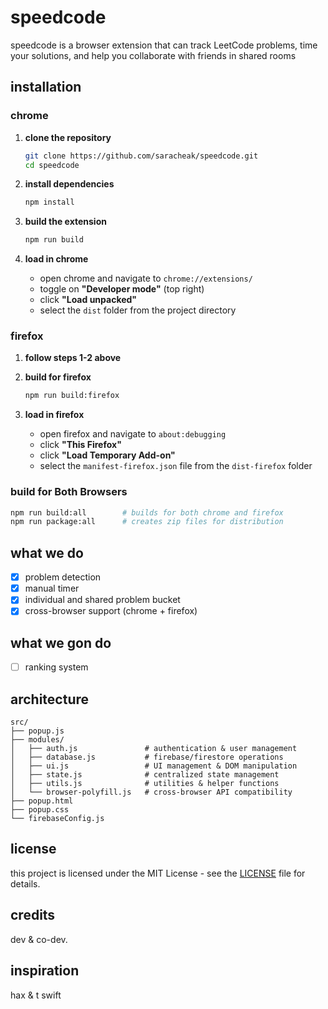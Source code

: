# speedcode

speedcode is a browser extension that can track LeetCode problems, time your solutions, and help you collaborate with friends in shared rooms

## installation

### chrome

1. **clone the repository**

    ```bash
    git clone https://github.com/saracheak/speedcode.git
    cd speedcode
    ```

2. **install dependencies**

    ```bash
    npm install
    ```

3. **build the extension**

    ```bash
    npm run build
    ```

4. **load in chrome**
    - open chrome and navigate to `chrome://extensions/`
    - toggle on **"Developer mode"** (top right)
    - click **"Load unpacked"**
    - select the `dist` folder from the project directory

### firefox

1. **follow steps 1-2 above**

2. **build for firefox**

    ```bash
    npm run build:firefox
    ```

3. **load in firefox**
    - open firefox and navigate to `about:debugging`
    - click **"This Firefox"**
    - click **"Load Temporary Add-on"**
    - select the `manifest-firefox.json` file from the `dist-firefox` folder

### build for Both Browsers

```bash
npm run build:all        # builds for both chrome and firefox
npm run package:all      # creates zip files for distribution
```

## what we do

-   [x] problem detection
-   [x] manual timer
-   [x] individual and shared problem bucket
-   [x] cross-browser support (chrome + firefox)

## what we gon do

-   [ ] ranking system

## architecture

```
src/
├── popup.js
├── modules/
│   ├── auth.js               # authentication & user management
│   ├── database.js           # firebase/firestore operations
│   ├── ui.js                 # UI management & DOM manipulation
│   ├── state.js              # centralized state management
│   ├── utils.js              # utilities & helper functions
│   └── browser-polyfill.js   # cross-browser API compatibility
├── popup.html
├── popup.css
└── firebaseConfig.js
```

## license

this project is licensed under the MIT License - see the [LICENSE](LICENSE) file for details.

## credits

dev & co-dev.

## inspiration

hax & t swift